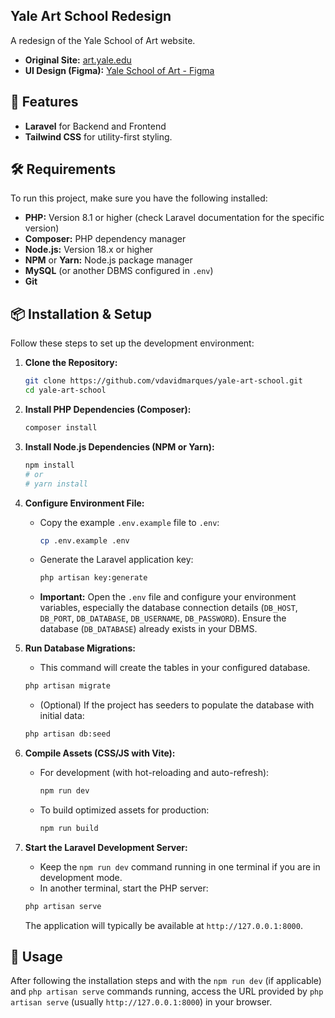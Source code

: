 ## Yale Art School Redesign

A redesign of the Yale School of Art website.

*   **Original Site:** [art.yale.edu](https://art.yale.edu/)
*   **UI Design (Figma):** [Yale School of Art - Figma](https://www.figma.com/file/rnX2TausVQWrb9xW3OUl16/YALE-SCHOOL-%C2%ADOF-ART)

## 🚀 Features

*   **Laravel** for Backend and Frontend
*   **Tailwind CSS** for utility-first styling.

## 🛠️ Requirements

To run this project, make sure you have the following installed:

*   **PHP:** Version 8.1 or higher (check Laravel documentation for the specific version)
*   **Composer:** PHP dependency manager
*   **Node.js:** Version 18.x or higher
*   **NPM** or **Yarn:** Node.js package manager
*   **MySQL** (or another DBMS configured in `.env`)
*   **Git**

## 📦 Installation & Setup

Follow these steps to set up the development environment:

1.  **Clone the Repository:**
    ```bash
    git clone https://github.com/vdavidmarques/yale-art-school.git
    cd yale-art-school
    ```

2.  **Install PHP Dependencies (Composer):**
    ```bash
    composer install
    ```

3.  **Install Node.js Dependencies (NPM or Yarn):**
    ```bash
    npm install
    # or
    # yarn install
    ```

4.  **Configure Environment File:**
    *   Copy the example `.env.example` file to `.env`:
        ```bash
        cp .env.example .env
        ```
    *   Generate the Laravel application key:
        ```bash
        php artisan key:generate
        ```
    *   **Important:** Open the `.env` file and configure your environment variables, especially the database connection details (`DB_HOST`, `DB_PORT`, `DB_DATABASE`, `DB_USERNAME`, `DB_PASSWORD`). Ensure the database (`DB_DATABASE`) already exists in your DBMS.

5.  **Run Database Migrations:**
    *   This command will create the tables in your configured database.
    ```bash
    php artisan migrate
    ```
    *   (Optional) If the project has seeders to populate the database with initial data:
    ```bash
    php artisan db:seed
    ```

6.  **Compile Assets (CSS/JS with Vite):**
    *   For development (with hot-reloading and auto-refresh):
        ```bash
        npm run dev
        ```
    *   To build optimized assets for production:
        ```bash
        npm run build
        ```

7.  **Start the Laravel Development Server:**
    *   Keep the `npm run dev` command running in one terminal if you are in development mode.
    *   In another terminal, start the PHP server:
    ```bash
    php artisan serve
    ```

    The application will typically be available at `http://127.0.0.1:8000`.

## 🚀 Usage

After following the installation steps and with the `npm run dev` (if applicable) and `php artisan serve` commands running, access the URL provided by `php artisan serve` (usually `http://127.0.0.1:8000`) in your browser.
